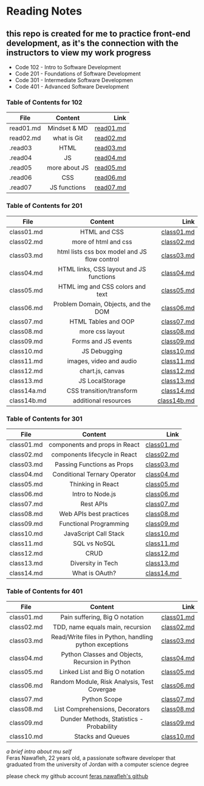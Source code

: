 # Reading Notes

## this repo is created for me to practice front-end development, as it's the connection with the instructors to view my work progress 

* Code 102 - Intro to Software Development
* Code 201 - Foundations of Software Development
* Code 301 - Intermediate Software Developmen
* Code 401 - Advanced Software Development

### Table of Contents for 102

| File          |   Content     | Link  |
| ------------- |:-------------:| -----:|
| read01.md      | Mindset & MD | [read01.md](https://feras98nawafleh.github.io/reading-notes/102/read01) |
| read02.md      | what is Git      |   [read02.md](https://feras98nawafleh.github.io/reading-notes/102/read02) |
| .read03 | HTML | [read03.md](https://feras98nawafleh.github.io/reading-notes/102/read03) |
| .read04 | JS | [read04.md](https://feras98nawafleh.github.io/reading-notes/102/read04) |
| .read05 | more about JS | [read05.md](https://feras98nawafleh.github.io/reading-notes/102/read05) |
| .read06 | CSS | [read06.md](https://feras98nawafleh.github.io/reading-notes/102/read06) |
| .read07 | JS functions | [read07.md](https://feras98nawafleh.github.io/reading-notes/102/read07) |

### Table of Contents for 201

| File          |   Content     | Link  |
| ------------- |:-------------:| -----:|
| class01.md     | HTML and CSS | [class01.md](https://feras98nawafleh.github.io/reading-notes/201/class01) |
| class02.md      |  more of html and css     |   [class02.md](https://feras98nawafleh.github.io/reading-notes/201/class02) |
| class03.md | html lists css box model and JS flow control  | [class03.md](https://feras98nawafleh.github.io/reading-notes/201/class03) |
| class04.md |HTML links, CSS layout and JS functions| [class04.md](https://feras98nawafleh.github.io/reading-notes/201/class04) |
| class05.md | HTML img and CSS colors and text | [class05.md](https://feras98nawafleh.github.io/reading-notes/201/class05)
| class06.md |Problem Domain, Objects, and the DOM| [class06.md](https://feras98nawafleh.github.io/reading-notes/201/class06)
| class07.md |HTML Tables and OOP| [class07.md](https://feras98nawafleh.github.io/reading-notes/201/class07)
| class08.md |more css layout| [class08.md](https://feras98nawafleh.github.io/reading-notes/201/class08)
| class09.md |Forms and JS events| [class09.md](https://feras98nawafleh.github.io/reading-notes/201/class09)
| class10.md |JS Debugging| [class10.md](https://feras98nawafleh.github.io/reading-notes/201/class10)
| class11.md |images, video and audio| [class11.md](https://feras98nawafleh.github.io/reading-notes/201/class11)
| class12.md |chart.js, canvas| [class12.md](https://feras98nawafleh.github.io/reading-notes/201/class12)
| class13.md |JS LocalStorage| [class13.md](https://feras98nawafleh.github.io/reading-notes/201/class13)
| class14a.md |CSS transition/transform| [class14.md](https://feras98nawafleh.github.io/reading-notes/201/class14a) 
| class14b.md |additional resources| [class14b.md](https://feras98nawafleh.github.io/reading-notes/201/class14b) 

### Table of Contents for 301

| File          |   Content     | Link  |
| ------------- |:-------------:| -----:|
| class01.md     | components and props in React | [class01.md](https://feras98nawafleh.github.io/reading-notes/301/class01) |
| class02.md     | components lifecycle in React | [class02.md](https://feras98nawafleh.github.io/reading-notes/301/class02) |
| class03.md     | Passing Functions as Props | [class03.md](https://feras98nawafleh.github.io/reading-notes/301/class03) |
| class04.md     | Conditional Ternary Operator | [class04.md](https://feras98nawafleh.github.io/reading-notes/301/class04) |
| class05.md     | Thinking in React | [class05.md](https://feras98nawafleh.github.io/reading-notes/301/class05) |
| class06.md     | Intro to Node.js | [class06.md](https://feras98nawafleh.github.io/reading-notes/301/class06) |
| class07.md     | Rest APIs | [class07.md](https://feras98nawafleh.github.io/reading-notes/301/class07) |
| class08.md     | Web APIs best practices | [class08.md](https://feras98nawafleh.github.io/reading-notes/301/class08) |
| class09.md     | Functional Programming | [class09.md](https://feras98nawafleh.github.io/reading-notes/301/class09) |
| class10.md     | JavaScript Call Stack | [class10.md](https://feras98nawafleh.github.io/reading-notes/301/class10) |
| class11.md     | SQL vs NoSQL | [class11.md](https://feras98nawafleh.github.io/reading-notes/301/class11) |
| class12.md     | CRUD | [class12.md](https://feras98nawafleh.github.io/reading-notes/301/class12) |
| class13.md     | Diversity in Tech | [class13.md](https://feras98nawafleh.github.io/reading-notes/301/class13) |
| class14.md     | What is OAuth? | [class14.md](https://feras98nawafleh.github.io/reading-notes/301/class14) |

### Table of Contents for 401

| File          |   Content     | Link  |
| ------------- |:-------------:| -----:|
| class01.md     | Pain suffering, Big O notation| [class01.md](https://feras98nawafleh.github.io/reading-notes/401/class01) |
| class02.md     | TDD, name equals main, recursion| [class02.md](https://feras98nawafleh.github.io/reading-notes/401/class02) |
| class03.md     | Read/Write files in Python, handling python exceptions| [class03.md](https://feras98nawafleh.github.io/reading-notes/401/class03) |
| class04.md     | Python Classes and Objects, Recursion in Python| [class04.md](https://feras98nawafleh.github.io/reading-notes/401/class04) |
| class05.md     | Linked List and Big O notation| [class05.md](https://feras98nawafleh.github.io/reading-notes/401/class05) |
| class06.md     | Random Module, Risk Analysis, Test Covergae| [class06.md](https://feras98nawafleh.github.io/reading-notes/401/class06) |
| class07.md     | Python Scope | [class07.md](https://feras98nawafleh.github.io/reading-notes/401/class07) |
| class08.md     | List Comprehensions, Decorators | [class08.md](https://feras98nawafleh.github.io/reading-notes/401/class08) |
| class09.md     | Dunder Methods, Statistics - Probability | [class09.md](https://feras98nawafleh.github.io/reading-notes/401/class09) |
| class10.md     | Stacks and Queues | [class10.md](https://feras98nawafleh.github.io/reading-notes/401/class10) |

*a brief intro about mu self*  
Feras Nawafleh, 22 years old, a passionate software developer that graduated from the university of Jordan with a computer science degree

please check my github account [feras nawafleh's github](https://github.com/feras98nawafleh)

